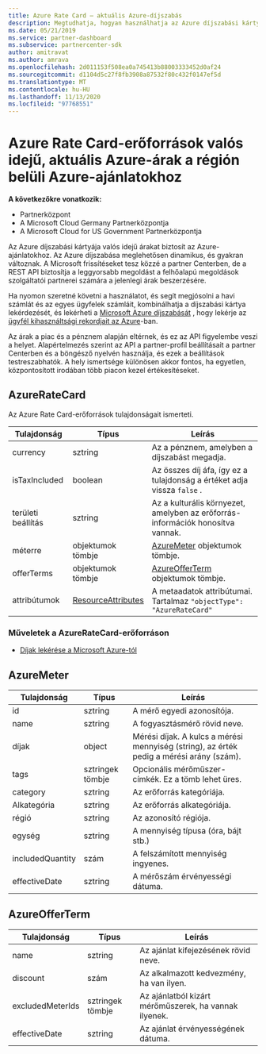```yaml
---
title: Azure Rate Card – aktuális Azure-díjszabás
description: Megtudhatja, hogyan használhatja az Azure díjszabási kártyáját a régiójában lévő Azure-ajánlatok valós idejű, aktuális árainak beszerzéséhez. Az Azure Rate Card a partner Center REST APIon keresztül érhető el.
ms.date: 05/21/2019
ms.service: partner-dashboard
ms.subservice: partnercenter-sdk
author: amitravat
ms.author: amrava
ms.openlocfilehash: 2d011153f508ea0a745413b88003333452d0af24
ms.sourcegitcommit: d1104d5c27f8fb3908a87532f80c432f0147ef5d
ms.translationtype: MT
ms.contentlocale: hu-HU
ms.lasthandoff: 11/13/2020
ms.locfileid: "97768551"
---
```

# <a name="azure-rate-card-resources-to-get-real-time-current-azure-prices-on-azure-offers-in-your-region"></a>Azure Rate Card-erőforrások valós idejű, aktuális Azure-árak a régión belüli Azure-ajánlatokhoz

**A következőkre vonatkozik:**

- Partnerközpont
- A Microsoft Cloud Germany Partnerközpontja
- A Microsoft Cloud for US Government Partnerközpontja

Az Azure díjszabási kártyája valós idejű árakat biztosít az Azure-ajánlatokhoz. Az Azure díjszabása meglehetősen dinamikus, és gyakran változnak. A Microsoft frissítéseket tesz közzé a partner Centerben, de a REST API biztosítja a leggyorsabb megoldást a felhőalapú megoldások szolgáltatói partnerei számára a jelenlegi árak beszerzésére.

Ha nyomon szeretné követni a használatot, és segít megjósolni a havi számlát és az egyes ügyfelek számláit, kombinálhatja a díjszabási kártya lekérdezését, és lekérheti a [Microsoft Azure díjszabását](get-prices-for-microsoft-azure.md) , hogy lekérje az [ügyfél kihasználtsági rekordjait az Azure](get-a-customer-s-utilization-record-for-azure.md)-ban.

Az árak a piac és a pénznem alapján eltérnek, és ez az API figyelembe veszi a helyet. Alapértelmezés szerint az API a partner-profil beállításait a partner Centerben és a böngésző nyelvén használja, és ezek a beállítások testreszabhatók. A hely ismertsége különösen akkor fontos, ha egyetlen, központosított irodában több piacon kezel értékesítéseket.

## <a name="azureratecard"></a>AzureRateCard

Az Azure Rate Card-erőforrások tulajdonságait ismerteti.

| Tulajdonság      | Típus                                      | Leírás                                                       |
|---------------|-------------------------------------------|-------------------------------------------------------------------|
| currency      | sztring                                    | Az a pénznem, amelyben a díjszabást megadja.                     |
| isTaxIncluded | boolean                                   | Az összes díj áfa, így ez a tulajdonság a értéket adja vissza `false` . |
| területi beállítás        | sztring                                    | Az a kulturális környezet, amelyben az erőforrás-információk honosítva vannak.       |
| méterre        | objektumok tömbje                          | [AzureMeter](#azuremeter) objektumok tömbje.                       |
| offerTerms    | objektumok tömbje                          | [AzureOfferTerm](#azureofferterm) objektumok tömbje.               |
| attribútumok    | [ResourceAttributes](utility-resources.md#resourceattributes) | A metaadatok attribútumai. Tartalmaz `"objectType": "AzureRateCard"`   |

### <a name="operations-on-the-azureratecard-resource"></a>Műveletek a AzureRateCard-erőforráson

- [Díjak lekérése a Microsoft Azure-tól](get-prices-for-microsoft-azure.md)

## <a name="azuremeter"></a>AzureMeter

| Tulajdonság         | Típus             | Leírás                                                                                   |
|------------------|------------------|-----------------------------------------------------------------------------------------------|
| id               | sztring           | A mérő egyedi azonosítója.                                                                    |
| name             | sztring           | A fogyasztásmérő rövid neve.                                                                   |
| díjak            | object           | Mérési díjak. A kulcs a mérési mennyiség (string), az érték pedig a mérési arány (szám). |
| tags             | sztringek tömbje | Opcionális mérőműszer-címkék. Ez a tömb lehet üres.                                                 |
| category         | sztring           | Az erőforrás kategóriája.                                                                     |
| Alkategória      | sztring           | Az erőforrás alkategóriája.                                                                 |
| régió           | sztring           | Az azonosító régiója.                                                                             |
| egység             | sztring           | A mennyiség típusa (óra, bájt stb.)                                                     |
| includedQuantity | szám           | A felszámított mennyiség ingyenes.                                               |
| effectiveDate    | sztring           | A mérőszám érvényességi dátuma.                                                             |

## <a name="azureofferterm"></a>AzureOfferTerm

| Tulajdonság         | Típus             | Leírás                             |
|------------------|------------------|-----------------------------------------|
| name             | sztring           | Az ajánlat kifejezésének rövid neve.        |
| discount         | szám           | Az alkalmazott kedvezmény, ha van ilyen.           |
| excludedMeterIds | sztringek tömbje | Az ajánlatból kizárt mérőműszerek, ha vannak ilyenek. |
| effectiveDate    | sztring           | Az ajánlat érvényességének dátuma.        |
